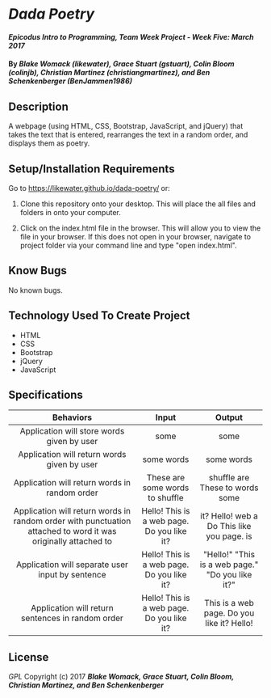# _Dada Poetry_

#### _Epicodus Intro to Programming, Team Week Project - Week Five: March 2017_

#### By _**Blake Womack (likewater), Grace Stuart (gstuart), Colin Bloom (colinjb), Christian Martinez (christiangmartinez), and Ben Schenkenberger (BenJammen1986)**_

## Description
A webpage (using HTML, CSS, Bootstrap, JavaScript, and jQuery) that takes the text that is entered, rearranges the text in a random order, and displays them as poetry.

## Setup/Installation Requirements
Go to https://likewater.github.io/dada-poetry/ or:
1. Clone this repository onto your desktop. This will place the all files and folders in onto your computer.

2. Click on the index.html file in the browser. This will allow you to view the file in your browser. If this does not open in your browser, navigate to project folder via your command line and type "open index.html".

## Know Bugs
No known bugs.

## Technology Used To Create Project
* HTML
* CSS
* Bootstrap
* jQuery
* JavaScript

## Specifications
|Behaviors|Input|Output|
|:-----------:|:-------:|:--------:|
| Application will store words given by user | some | some |
| Application will return words given by user | some words | some words |
| Application will return words in random order | These are some words to shuffle | shuffle are These to words some |
| Application will return words in random order with punctuation attached to word it was originally attached to | Hello! This is a web page. Do you like it? | it? Hello! web a Do This like you page. is |
| Application will separate user input by sentence | Hello! This is a web page. Do you like it? | "Hello!" "This is a web page."  "Do you like it?" |
| Application will return sentences in random order | Hello! This is a web page. Do you like it? | This is a web page. Do you like it? Hello! |

## License
*GPL*
Copyright (c) 2017 **_Blake Womack, Grace Stuart, Colin Bloom, Christian Martinez, and Ben Schenkenberger_**
